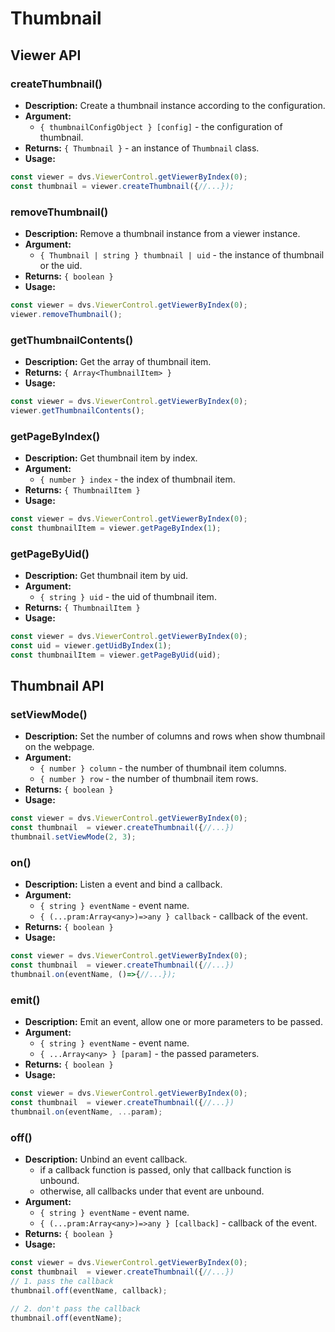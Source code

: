 # Thumbnail

## Viewer API
### createThumbnail()
- **Description:** Create a thumbnail instance according to the configuration.
- **Argument:** 
  - `{ thumbnailConfigObject } [config]` - the configuration of thumbnail.
- **Returns:** `{ Thumbnail }` - an instance of `Thumbnail` class.
- **Usage:**
```js
const viewer = dvs.ViewerControl.getViewerByIndex(0);
const thumbnail = viewer.createThumbnail({//...});
```

### removeThumbnail()
- **Description:** Remove a thumbnail instance from a viewer instance.
- **Argument:** 
  - `{ Thumbnail | string } thumbnail | uid` - the instance of thumbnail or the uid.
- **Returns:** `{ boolean }`
- **Usage:**
```js
const viewer = dvs.ViewerControl.getViewerByIndex(0);
viewer.removeThumbnail();
```

### getThumbnailContents()
- **Description:** Get the array of thumbnail item.
- **Returns:** `{ Array<ThumbnailItem> }`
- **Usage:**
```js
const viewer = dvs.ViewerControl.getViewerByIndex(0);
viewer.getThumbnailContents();
```

### getPageByIndex()
- **Description:** Get thumbnail item by index.
- **Argument:** 
  - `{ number } index` - the index of thumbnail item.
- **Returns:** `{ ThumbnailItem }`
- **Usage:**
```js
const viewer = dvs.ViewerControl.getViewerByIndex(0);
const thumbnailItem = viewer.getPageByIndex(1);
```
### getPageByUid()
- **Description:** Get thumbnail item by uid.
- **Argument:** 
  - `{ string } uid` - the uid of thumbnail item.
- **Returns:** `{ ThumbnailItem }`
- **Usage:**
```js
const viewer = dvs.ViewerControl.getViewerByIndex(0);
const uid = viewer.getUidByIndex(1);
const thumbnailItem = viewer.getPageByUid(uid);
```

## Thumbnail API
### setViewMode()
- **Description:** Set the number of columns and rows when show thumbnail on the webpage.
- **Argument:** 
  - `{ number } column` - the number of thumbnail item columns.
  - `{ number } row` - the number of thumbnail item rows.
- **Returns:** `{ boolean }`
- **Usage:**
```js
const viewer = dvs.ViewerControl.getViewerByIndex(0);
const thumbnail  = viewer.createThumbnail({//...})
thumbnail.setViewMode(2, 3); 
```

### on()
- **Description:** Listen a event and bind a callback.
- **Argument:** 
  - `{ string } eventName` - event name.
  - `{ (...pram:Array<any>)=>any } callback` - callback of the event.
- **Returns:** `{ boolean }`
- **Usage:**
```js
const viewer = dvs.ViewerControl.getViewerByIndex(0);
const thumbnail  = viewer.createThumbnail({//...})
thumbnail.on(eventName, ()=>{//...}); 
```

### emit()
- **Description:** Emit an event, allow one or more parameters to be passed.
- **Argument:** 
  - `{ string } eventName` - event name.
  - `{ ...Array<any> } [param]` - the passed parameters.
- **Returns:** `{ boolean }`
- **Usage:**
```js
const viewer = dvs.ViewerControl.getViewerByIndex(0);
const thumbnail  = viewer.createThumbnail({//...})
thumbnail.on(eventName, ...param); 
```

### off()
- **Description:** Unbind an event callback. 
  - if a callback function is passed, only that callback function is unbound.
  - otherwise, all callbacks under that event are unbound.
- **Argument:** 
  - `{ string } eventName` - event name.
  - `{ (...pram:Array<any>)=>any } [callback]` - callback of the event.
- **Returns:** `{ boolean }`
- **Usage:**
```js
const viewer = dvs.ViewerControl.getViewerByIndex(0);
const thumbnail  = viewer.createThumbnail({//...})
// 1. pass the callback
thumbnail.off(eventName, callback); 

// 2. don't pass the callback
thumbnail.off(eventName);
```